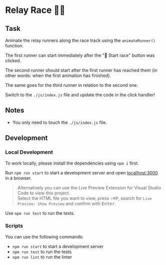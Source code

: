 # Relay Race 🏃‍♀️

## Task

Animate the relay runners along the race track using the `animateRunner()` function.

The first runner can start immediately after the "🏁 Start race" button was clicked.

The second runner should start after the first runner has reached them (in other words: when the first animation has finished).

The same goes for the third runner in relation to the second one.

Switch to the `./js/index.js` file and update the code in the click handler!

## Notes

- You only need to touch the `./js/index.js` file.

## Development

### Local Development

To work locally, please install the dependencies using `npm i` first.

Run `npm run start` to start a development server and open [localhost:3000](http://localhost:3000) in a browser.

> Alternatively you can use the Live Preview Extension for Visual Studio Code to view this project.  
> Select the HTML file you want to view, press <kbd>⇧</kbd><kbd>⌘</kbd><kbd>P</kbd>, search for `Live Preview: Show Preview` and confirm with <kbd>Enter</kbd>.

Use `npm run test` to run the tests.

### Scripts

You can use the following commands:

- `npm run start` to start a development server
- `npm run test` to run the tests
- `npm run lint` to run the linter
